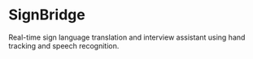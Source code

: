 # SignBridge
Real-time sign language translation and interview assistant using hand tracking and speech recognition.
